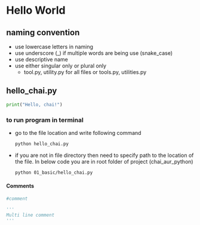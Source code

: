 # Hello World
## naming convention
  - use lowercase letters in naming
  - use underscore (_) if multiple words are being use (snake_case)
  - use descriptive name
  - use either singular only or plural only 
    - tool.py, utility.py for all files or tools.py, utilities.py

## hello_chai.py
```python
print("Hello, chai!")
```

### to run program in terminal
- go to the file location and write following command

  ```bash
  python hello_chai.py
  ```

- if you are not in file directory then need to specify path to the location of the file. In below code you are in root folder of project (chai_aur_python)

    ```bash
    python 01_basic/hello_chai.py
    ```

#### Comments
```python
#comment

'''
Multi line comment
'''
```


